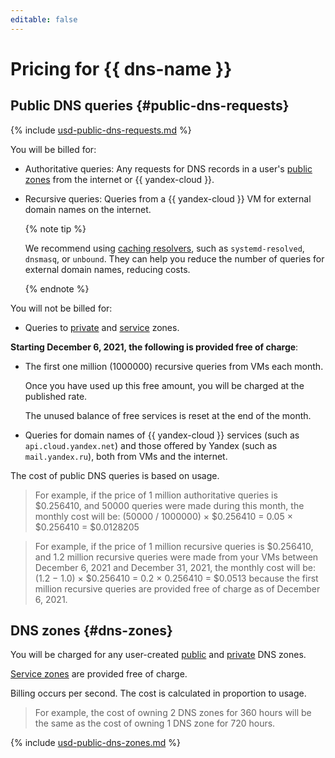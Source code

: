 ```yaml
---
editable: false
---
```

# Pricing for {{ dns-name }}

## Public DNS queries {#public-dns-requests}




{% include [usd-public-dns-requests.md](../_pricing/dns/usd-public-dns-requests.md) %}

You will be billed for:

* Authoritative queries: Any requests for DNS records in a user's [public zones](concepts/dns-zone.md#public-zones) from the internet or {{ yandex-cloud }}.

* Recursive queries: Queries from a {{ yandex-cloud }} VM for external domain names on the internet.

    {% note tip %}

    We recommend using [caching resolvers](solutions/local-dns-cache.md), such as `systemd-resolved`, `dnsmasq`, or `unbound`. They can help you reduce the number of queries for external domain names, reducing costs.

    {% endnote %}

You will not be billed for:

* Queries to [private](concepts/dns-zone.md#private-zones) and [service](concepts/dns-zone.md#service-zones) zones.

**Starting December 6, 2021, the following is provided free of charge**:

* The first one million (1000000) recursive queries from VMs each month.

  Once you have used up this free amount, you will be charged at the published rate.

  The unused balance of free services is reset at the end of the month.

* Queries for domain names of {{ yandex-cloud }} services (such as `api.cloud.yandex.net`) and those offered by Yandex (such as `mail.yandex.ru`), both from VMs and the internet.

The cost of public DNS queries is based on usage.




> For example, if the price of 1 million authoritative queries is $0.256410, and 50000 queries were made during this month,
> the monthly cost will be:
> (50000 / 1000000) × $0.256410 = 0.05 × $0.256410 = $0.0128205

> For example, if the price of 1 million recursive queries is $0.256410, and 1.2 million recursive queries were made from your VMs
> between December 6, 2021 and December 31, 2021, the monthly cost will be:
> (1.2 − 1.0) × $0.256410 = 0.2 × 0.256410 = $0.0513
> because the first million recursive queries are provided free of charge as of December 6, 2021.

## DNS zones {#dns-zones}

You will be charged for any user-created [public](concepts/dns-zone.md#public-zones) and [private](concepts/dns-zone.md#private-zones) DNS zones.

[Service zones](concepts/dns-zone.md#service-zones) are provided free of charge.

Billing occurs per second. The cost is calculated in proportion to usage.

> For example, the cost of owning 2 DNS zones for 360 hours will be the same as the cost of owning 1 DNS zone
> for 720 hours.




{% include [usd-public-dns-zones.md](../_pricing/dns/usd-dns-zones.md) %}

